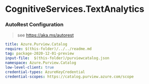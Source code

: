 # CognitiveServices.TextAnalytics
### AutoRest Configuration
> see https://aka.ms/autorest

``` yaml
title: Azure.Purview.Catalog
require: $(this-folder)/../../readme.md
tag: package-2020-12-01-preview
input-file:  $(this-folder)/purviewcatalog.json
namespace: Azure.Purview.Catalog
low-level-client: true
credential-types: AzureKeyCredential
credential-scopes: https://catalog.purview.azure.com/scope
```